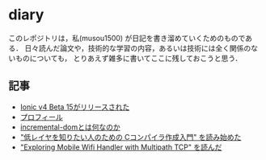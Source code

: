 # diary

このレポジトリは，私(musou1500) が日記を書き溜めていくためのものである．
日々読んだ論文や，技術的な学習の内容，あるいは技術には全く関係のないものについても，
とりあえず雑多に書いてここに残しておこうと思う．

## 記事

* [Ionic v4 Beta 15がリリースされた](./release-ionic-4-beta15.mkd)
* [プロフィール](./profile.mkd)
* [incremental-domとは何なのか](./what-is-the-incremental-dom.mkd)
* ["低レイヤを知りたい人のための Cコンパイラ作成入門" を読み始めた](./compiler-book-9cc.mkd)
* ["Exploring Mobile Wifi Handler with Multipath TCP" を読んだ](./Exploring-Mobile-WiFi-Handover-with-Multipath-TCP.mkd)

